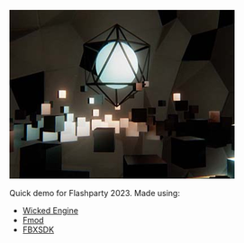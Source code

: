 ![](/images/doddering.jpg)

Quick demo for Flashparty 2023.
Made using:
* [Wicked Engine](https://github.com/turanszkij/WickedEngine)
* [Fmod](https://www.fmod.com/)
* [FBXSDK](https://aps.autodesk.com/developer/overview/fbx-sdk)
  
